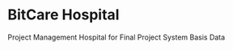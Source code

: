 <h1> BitCare Hospital </h1>
<p> Project Management Hospital for Final Project System Basis Data</p>
